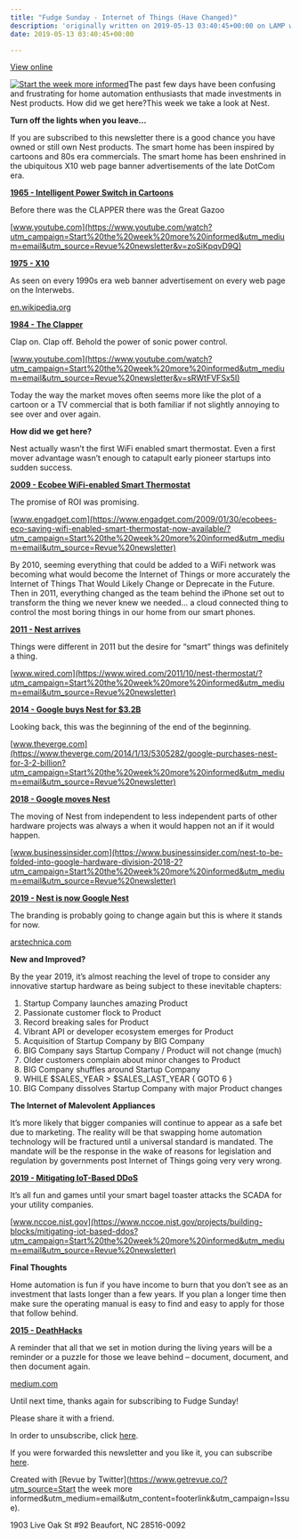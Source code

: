 ```yaml
---
title: "Fudge Sunday - Internet of Things (Have Changed)"
description: 'originally written on 2019-05-13 03:40:45+00:00 on LAMP with vi, WordPress, Jekyll, Gatsby Cloud, Netlify, Revue, Substack, or Buttondown'
date: 2019-05-13 03:40:45+00:00

---
```


[View online](https://sunday.fudge.org/issues/fudge-sunday-internet-of-things-have-changed-177190?utm_campaign=Issue&utm_content=view_in_browser&utm_medium=email&utm_source=Start+the+week+more+informed)

[![Start the week more informed](https://bucketeer-e05bbc84-baa3-437e-9518-adb32be77984.s3.amazonaws.com/public/images/3837cf99-97fa-4dc0-b2d5-09e42f290733_1200x115.png "Start the week more informed")](https://substackcdn.com/image/fetch/f_auto,q_auto:good,fl_progressive:steep/https%3A%2F%2Fbucketeer-e05bbc84-baa3-437e-9518-adb32be77984.s3.amazonaws.com%2Fpublic%2Fimages%2F3837cf99-97fa-4dc0-b2d5-09e42f290733_1200x115.png)The past few days have been confusing and frustrating for home automation enthusiasts that made investments in Nest products. How did we get here?This week we take a look at Nest.

 **Turn off the lights when you leave...**

If you are subscribed to this newsletter there is a good chance you have owned or still own Nest products. The smart home has been inspired by cartoons and 80s era commercials. The smart home has been enshrined in the ubiquitous X10 web page banner advertisements of the late DotCom era.

**[1965 - Intelligent Power Switch in Cartoons](https://www.youtube.com/watch?utm_campaign=Start%20the%20week%20more%20informed&utm_medium=email&utm_source=Revue%20newsletter&v=zoSiKpqvD9Q)**

Before there was the CLAPPER there was the Great Gazoo

[www.youtube.com](https://www.youtube.com/watch?utm_campaign=Start%20the%20week%20more%20informed&utm_medium=email&utm_source=Revue%20newsletter&v=zoSiKpqvD9Q)

**[1975 - X10](https://en.wikipedia.org/wiki/X10_(industry_standard)?utm_campaign=Start%20the%20week%20more%20informed&utm_medium=email&utm_source=Revue%20newsletter)**

As seen on every 1990s era web banner advertisement on every web page on the Interwebs.

[en.wikipedia.org](https://en.wikipedia.org/wiki/X10_(industry_standard)?utm_campaign=Start%20the%20week%20more%20informed&utm_medium=email&utm_source=Revue%20newsletter)

**[1984 - The Clapper](https://www.youtube.com/watch?utm_campaign=Start%20the%20week%20more%20informed&utm_medium=email&utm_source=Revue%20newsletter&v=sRWtFVFSx5I)**

Clap on. Clap off. Behold the power of sonic power control.

[www.youtube.com](https://www.youtube.com/watch?utm_campaign=Start%20the%20week%20more%20informed&utm_medium=email&utm_source=Revue%20newsletter&v=sRWtFVFSx5I)

Today the way the market moves often seems more like the plot of a cartoon or a TV commercial that is both familiar if not slightly annoying to see over and over again.

 **How did we get here?**

Nest actually wasn’t the first WiFi enabled smart thermostat. Even a first mover advantage wasn’t enough to catapult early pioneer startups into sudden success.

**[2009 - Ecobee WiFi-enabled Smart Thermostat](https://www.engadget.com/2009/01/30/ecobees-eco-saving-wifi-enabled-smart-thermostat-now-available/?utm_campaign=Start%20the%20week%20more%20informed&utm_medium=email&utm_source=Revue%20newsletter)**

The promise of ROI was promising.

[www.engadget.com](https://www.engadget.com/2009/01/30/ecobees-eco-saving-wifi-enabled-smart-thermostat-now-available/?utm_campaign=Start%20the%20week%20more%20informed&utm_medium=email&utm_source=Revue%20newsletter)

By 2010, seeming everything that could be added to a WiFi network was becoming what would become the Internet of Things or more accurately the Internet of Things That Would Likely Change or Deprecate in the Future. Then in 2011, everything changed as the team behind the iPhone set out to transform the thing we never knew we needed… a cloud connected thing to control the most boring things in our home from our smart phones.

**[2011 - Nest arrives](https://www.wired.com/2011/10/nest-thermostat/?utm_campaign=Start%20the%20week%20more%20informed&utm_medium=email&utm_source=Revue%20newsletter)**

Things were different in 2011 but the desire for “smart” things was definitely a thing.

[www.wired.com](https://www.wired.com/2011/10/nest-thermostat/?utm_campaign=Start%20the%20week%20more%20informed&utm_medium=email&utm_source=Revue%20newsletter)

**[2014 - Google buys Nest for $3.2B](https://www.theverge.com/2014/1/13/5305282/google-purchases-nest-for-3-2-billion?utm_campaign=Start%20the%20week%20more%20informed&utm_medium=email&utm_source=Revue%20newsletter)**

Looking back, this was the beginning of the end of the beginning.

[www.theverge.com](https://www.theverge.com/2014/1/13/5305282/google-purchases-nest-for-3-2-billion?utm_campaign=Start%20the%20week%20more%20informed&utm_medium=email&utm_source=Revue%20newsletter)

**[2018 - Google moves Nest](https://www.businessinsider.com/nest-to-be-folded-into-google-hardware-division-2018-2?utm_campaign=Start%20the%20week%20more%20informed&utm_medium=email&utm_source=Revue%20newsletter)**

The moving of Nest from independent to less independent parts of other hardware projects was always a when it would happen not an if it would happen.

[www.businessinsider.com](https://www.businessinsider.com/nest-to-be-folded-into-google-hardware-division-2018-2?utm_campaign=Start%20the%20week%20more%20informed&utm_medium=email&utm_source=Revue%20newsletter)

**[2019 - Nest is now Google Nest](https://arstechnica.com/gadgets/2019/05/nest-the-company-died-at-google-io-2019/?utm_campaign=Start%20the%20week%20more%20informed&utm_medium=email&utm_source=Revue%20newsletter)**

The branding is probably going to change again but this is where it stands for now.

[arstechnica.com](https://arstechnica.com/gadgets/2019/05/nest-the-company-died-at-google-io-2019/?utm_campaign=Start%20the%20week%20more%20informed&utm_medium=email&utm_source=Revue%20newsletter)

 **New and Improved?**

By the year 2019, it’s almost reaching the level of trope to consider any innovative startup hardware as being subject to these inevitable chapters:

1. Startup Company launches amazing Product
2. Passionate customer flock to Product
3. Record breaking sales for Product
4. Vibrant API or developer ecosystem emerges for Product
5. Acquisition of Startup Company by BIG Company
6. BIG Company says Startup Company / Product will not change (much)
7. Older customers complain about minor changes to Product
8. BIG Company shuffles around Startup Company
9. WHILE $SALES\_YEAR > $SALES\_LAST\_YEAR { GOTO 6 }
10. BIG Company dissolves Startup Company with major Product changes

 **The Internet of Malevolent Appliances**

It’s more likely that bigger companies will continue to appear as a safe bet due to marketing. The reality will be that swapping home automation technology will be fractured until a universal standard is mandated. The mandate will be the response in the wake of reasons for legislation and regulation by governments post Internet of Things going very very wrong.

**[2019 - Mitigating IoT-Based DDoS](https://www.nccoe.nist.gov/projects/building-blocks/mitigating-iot-based-ddos?utm_campaign=Start%20the%20week%20more%20informed&utm_medium=email&utm_source=Revue%20newsletter)**

It’s all fun and games until your smart bagel toaster attacks the SCADA for your utility companies.

[www.nccoe.nist.gov](https://www.nccoe.nist.gov/projects/building-blocks/mitigating-iot-based-ddos?utm_campaign=Start%20the%20week%20more%20informed&utm_medium=email&utm_source=Revue%20newsletter)

 **Final Thoughts**

Home automation is fun if you have income to burn that you don’t see as an investment that lasts longer than a few years. If you plan a longer time then make sure the operating manual is easy to find and easy to apply for those that follow behind.

**[2015 - DeathHacks](https://medium.com/message/deathhacks-b767903b7c15?utm_campaign=Start%20the%20week%20more%20informed&utm_medium=email&utm_source=Revue%20newsletter)**

A reminder that all that we set in motion during the living years will be a reminder or a puzzle for those we leave behind – document, document, and then document again.

[medium.com](https://medium.com/message/deathhacks-b767903b7c15?utm_campaign=Start%20the%20week%20more%20informed&utm_medium=email&utm_source=Revue%20newsletter)

Until next time, thanks again for subscribing to Fudge Sunday!

Please share it with a friend.

In order to unsubscribe, click [here](#).

If you were forwarded this newsletter and you like it, you can subscribe [here](https://sunday.fudge.org/?utm_campaign=Issue&utm_content=forwarded&utm_medium=email&utm_source=Start+the+week+more+informed).

Created with [Revue by Twitter](https://www.getrevue.co/?utm_source=Start the week more informed&utm_medium=email&utm_content=footerlink&utm_campaign=Issue).

1903 Live Oak St #92 Beaufort, NC 28516-0092

